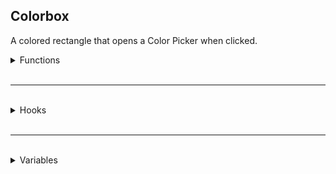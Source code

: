 ## Colorbox
A colored rectangle that opens a Color Picker when clicked.

<details>
<summary>Functions</summary>


<details>
<summary>Getters</summary>

`Color Element:GetColor()` \
Returns a reference to the Color object being used.

</details>

<br />

<details>
<summary>Setters</summary>

`void Element:SetColor(Color Color)` \
Sets the Color to be used. \
The color will be passed by reference and directly modified.

</details>

</details>

<br />
<hr />
<br />

<details>
<summary>Hooks</summary>

`void Element:OnValueChanged(Color OldValue, Color NewValue)` \
Calls when the Color of the Colorbox changes. \
`NewValue` is a reference to `m_Color`.

</details>

<br />
<hr />
<br />

<details>
<summary>Variables</summary>

*While you can modify these variables to bypass accessors, it may cause undesired behavior.*

`m_Color`: A reference to the Color object being used.

</details>

